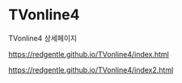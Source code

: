 # TVonline4
TVonline4 상세페이지
<BR> 
  
  
https://redgentle.github.io/TVonline4/index.html

https://redgentle.github.io/TVonline4/index2.html
